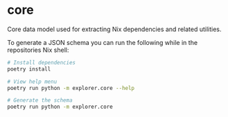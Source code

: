 # core

Core data model used for extracting Nix dependencies and related utilities.

To generate a JSON schema you can run the following while in the repositories
Nix shell:

```bash
# Install dependencies
poetry install

# View help menu
poetry run python -m explorer.core --help

# Generate the schema
poetry run python -m explorer.core
```
